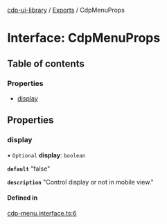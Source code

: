 [cdp-ui-library](../README.md) / [Exports](../modules.md) / CdpMenuProps

# Interface: CdpMenuProps

## Table of contents

### Properties

- [display](cdpmenuprops.md#display)

## Properties

### display

• `Optional` **display**: `boolean`

**`default`** "false"

**`description`** "Control display or not in mobile view."

#### Defined in

[cdp-menu.interface.ts:6](https://github.com/codeperate/ui-components/blob/2e591d5/src/components/cdp/cdp-menu/cdp-menu.interface.ts#L6)
